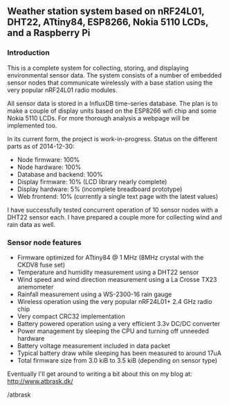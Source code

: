 ## Weather station system based on nRF24L01, DHT22, ATtiny84, ESP8266, Nokia 5110 LCDs, and a Raspberry Pi

### Introduction
This is a complete system for collecting, storing, and displaying environmental
sensor data. The system consists of a number of embedded sensor nodes that
communicate wirelessly with a base station using the very popular nRF24L01
radio modules.

All sensor data is stored in a InfluxDB time-series database. The plan is to
make a couple of display units based on the ESP8266 wifi chip and some Nokia
5110 LCDs. For more thorough analysis a webpage will be implemented too.

In its current form, the project is work-in-progress. Status on the different
parts as of 2014-12-30:

* Node firmware: 100%
* Node hardware: 100%
* Database and backend: 100%
* Display firmware: 10% (LCD library nearly complete)
* Display hardware: 5% (incomplete breadboard prototype)
* Web frontend: 10% (currently a single text page with the latest values)

I have successfully tested concurrent operation of 10 sensor nodes with a DHT22
sensor each. I have prepared a couple more for collecting wind and rain data
as well.

### Sensor node features
* Firmware optimized for ATtiny84 @ 1 MHz (8MHz crystal with the CKDV8 fuse set)
* Temperature and humidity measurement using a DHT22 sensor
* Wind speed and wind direction measurement using a La Crosse TX23 anemometer
* Rainfall measurement using a WS-2300-16 rain gauge
* Wireless operation using the very popular nRF24L01+ 2.4 GHz radio chip
* Very compact CRC32 implementation
* Battery powered operation using a very efficient 3.3v DC/DC converter
* Power management by sleeping the CPU and turning off unneeded hardware
* Battery voltage measurement included in data packet
* Typical battery draw while sleeping has been measured to around 17uA
* Total firmware size from 3.0 kiB to 3.5 kiB (depending on sensor type)

Eventually I'll get around to writing a bit about this on my blog at:
http://www.atbrask.dk/

/atbrask
